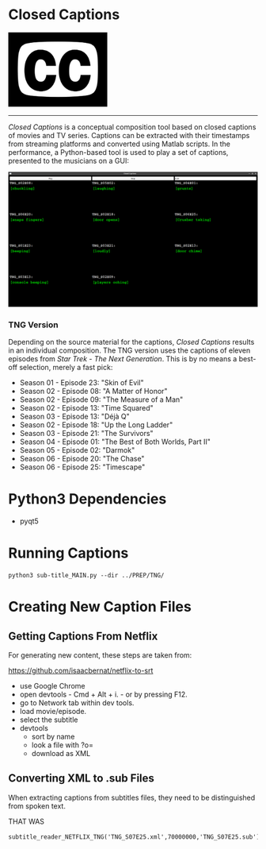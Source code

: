 # Closed Captions

<img src="./images/cc.png" width="200" />

---

*Closed Captions* is a conceptual composition tool
based on closed captions of movies and TV series.
Captions can be extracted with their timestamps
from streaming platforms and converted using Matlab scripts.
In the performance, a Python-based
tool is used to play a set of captions,
presented to the musicians on a GUI:



<img src="./images/TNG.png" width="600" />


### TNG Version

Depending on the source material for the captions,
*Closed Captions* results in an individual composition.
The TNG version uses the captions of eleven
episodes from *Star Trek - The Next Generation*.
This is by no means a best-off selection, merely
a fast pick:

- Season 01 - Episode 23: "Skin of Evil"
- Season 02 - Episode 08: "A Matter of Honor"
- Season 02 - Episode 09: "The Measure of a Man"
- Season 02 - Episode 13: "Time Squared"
- Season 03 - Episode 13: "Déjà Q"
- Season 02 - Episode 18: "Up the Long Ladder"
- Season 03 - Episode 21: "The Survivors"
- Season 04 - Episode 01: "The Best of Both Worlds, Part II"
- Season 05 - Episode 02: "Darmok"
- Season 06 - Episode 20: "The Chase"
- Season 06 - Episode 25: "Timescape"


# Python3 Dependencies

- pyqt5

# Running Captions

    python3 sub-title_MAIN.py --dir ../PREP/TNG/


# Creating New Caption Files



## Getting Captions From Netflix

For generating new content,
these steps are taken from:

https://github.com/isaacbernat/netflix-to-srt


- use Google Chrome
- open devtools 
        - Cmd + Alt + i.
        - or by pressing F12.
- go to Network tab within dev tools.
- load movie/episode.
- select the subtitle 
- devtools 
    - sort by name 
    - look  a file with ?o= 
    - download as XML

## Converting XML to .sub Files

When extracting captions from subtitles files,
they need to be distinguished from spoken text.

<p begin="28787508t" end="58817508t" region="region_00" tts:extent="17.50% 5.33%" tts:origin="40.00% 79.29%" xml:id="subtitle0">THAT WAS</p>

    subtitle_reader_NETFLIX_TNG('TNG_S07E25.xml',70000000,'TNG_S07E25.sub')



